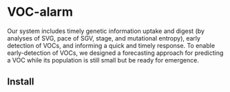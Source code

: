 # VOC-alarm

Our system includes timely genetic information uptake and digest (by analyses of SVG, pace of SGV, stage, and mutational entropy), early detection of VOCs, and informing a quick and timely response. To enable early-detection of VOCs, we designed a forecasting approach for predicting a VOC while its population is still small but be ready for emergence. 

## Install

